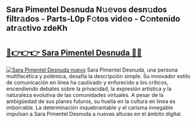 ## Sara Pimentel Desnuda N𝚞𝚎vos desn𝚞dos filtr𝚊dos - Parts-L0p F𝚘tos vid𝚎o - C𝚘ntenido atr𝚊ctivo zdeKh

# <h2><a href="http://mb7zft.tromn.icu/?c=Sara+Pimentel+Desnuda">🔗👉👉👉 Sara Pimentel Desnuda 🔗🔗</a></h2>

[![Sara Pimentel Desnuda nuevo](https://i.imgur.com/pEAQMta.gif)](http://mb7zft.tromn.icu/?c=Sara+Pimentel+Desnuda)
Sara Pimentel Desnuda, una persona multifacética y polémica, desafía la descripción simple. Su innovador estilo de comunicación en línea ha cautivado y enfurecido a los críticos, encendiendo debates sobre la privacidad, la expresión artística y la naturaleza evolutiva de las comunidades virtuales. A pesar de la ambigüedad de sus planes futuros, su huella en la cultura en línea es imborrable. La determinación inquebrantable y el carisma innegable impulsan a Sara Pimentel Desnuda a nuevas alturas en el ámbito digital.

